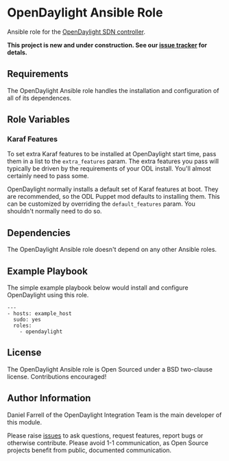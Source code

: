 # OpenDaylight Ansible Role

Ansible role for the [OpenDaylight SDN controller](http://www.opendaylight.org/project/technical-overview).

**This project is new and under construction. See our [issue tracker](https://github.com/dfarrell07/ansible-opendaylight/issues) for detals.**

## Requirements

The OpenDaylight Ansible role handles the installation and configuration of all of its dependences.

## Role Variables

### Karaf Features

To set extra Karaf features to be installed at OpenDaylight start time, pass them in a list to the `extra_features` param. The extra features you pass will typically be driven by the requirements of your ODL install. You'll almost certainly need to pass some.

OpenDaylight normally installs a default set of Karaf features at boot. They are recommended, so the ODL Puppet mod defaults to installing them. This can be customized by overriding the `default_features` param. You shouldn't normally need to do so.

## Dependencies

The OpenDaylight Ansible role doesn't depend on any other Ansible roles.

## Example Playbook

The simple example playbook below would install and configure OpenDaylight using this role.

```
---
- hosts: example_host
  sudo: yes
  roles:
    - opendaylight
```

## License

The OpenDaylight Ansible role is Open Sourced under a BSD two-clause license. Contributions encouraged!

## Author Information

Daniel Farrell of the OpenDaylight Integration Team is the main developer of this module.

Please raise [issues](https://github.com/dfarrell07/ansible-opendaylight/issues) to ask questions, request features, report bugs or otherwise contribute. Please avoid 1-1 communication, as Open Source projects benefit from public, documented communication.
